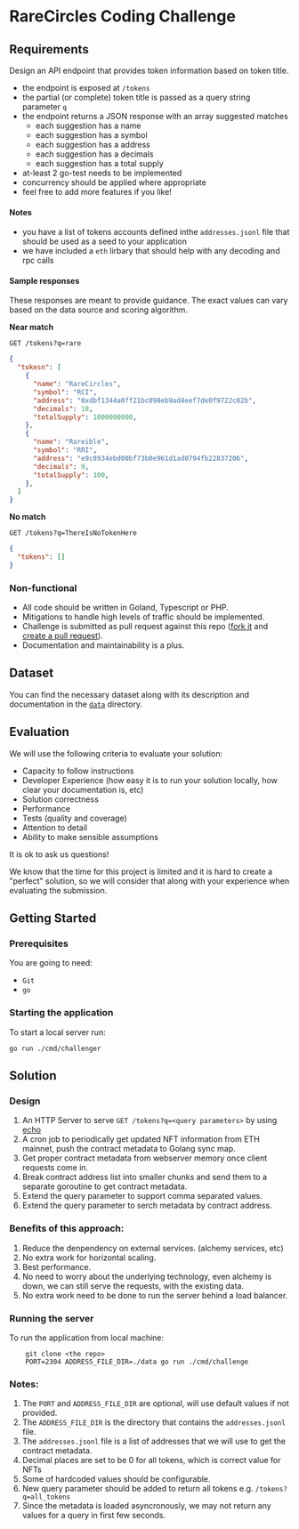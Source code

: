 # RareCircles Coding Challenge

## Requirements

Design an API endpoint that provides token information based on token title.

- the endpoint is exposed at `/tokens`
- the partial (or complete) token title is passed as a query string parameter `q`
- the endpoint returns a JSON response with an array suggested matches
  - each suggestion has a name
  - each suggestion has a symbol
  - each suggestion has a address
  - each suggestion has a decimals
  - each suggestion has a total supply
- at-least 2 go-test needs to be implemented
- concurrency should be applied where appropriate  
- feel free to add more features if you like!

#### Notes
- you have a list of tokens accounts defined inthe `addresses.jsonl` file that should be used as a seed to your application
- we have included a `eth` lirbary that should help with any decoding and rpc calls

#### Sample responses

These responses are meant to provide guidance. The exact values can vary based on the data source and scoring algorithm.

**Near match**

    GET /tokens?q=rare

```json
{
  "tokesn": [
    {
      "name": "RareCircles",
      "symbol": "RCI",
      "address": "0xdbf1344a0ff21bc098eb9ad4eef7de0f9722c02b",
      "decimals": 18,
      "totalSupply": 1000000000,
    },
    {
      "name": "Rareible",
      "symbol": "RRI",
      "address": "e9c8934ebd00bf73b0e961d1ad0794fb22837206",
      "decimals": 9,
      "totalSupply": 100,
    },
  ]
}
```

**No match**

    GET /tokens?q=ThereIsNoTokenHere

```json
{
  "tokens": []
}
```


### Non-functional

- All code should be written in Goland, Typescript or PHP.
- Mitigations to handle high levels of traffic should be implemented.
- Challenge is submitted as pull request against this repo ([fork it](https://help.github.com/articles/fork-a-repo/) and [create a pull request](https://help.github.com/articles/creating-a-pull-request-from-a-fork/)).
- Documentation and maintainability is a plus.

## Dataset

You can find the necessary dataset along with its description and documentation in the [`data`](data/) directory.

## Evaluation

We will use the following criteria to evaluate your solution:

- Capacity to follow instructions
- Developer Experience (how easy it is to run your solution locally, how clear your documentation is, etc)
- Solution correctness
- Performance
- Tests (quality and coverage)
- Attention to detail
- Ability to make sensible assumptions

It is ok to ask us questions!

We know that the time for this project is limited and it is hard to create a "perfect" solution, so we will consider that along with your experience when evaluating the submission.

## Getting Started

### Prerequisites

You are going to need:

- `Git`
- `go`

### Starting the application

To start a local server run:

```
go run ./cmd/challenger
```

## Solution
### Design
1. An HTTP Server to serve `GET /tokens?q=<query parameters>` by using [echo](https://echo.labstack.com/)
2. A cron job to periodically get updated NFT information from ETH mainnet, push the contract metadata to Golang sync map.
3. Get proper contract metadata from webserver memory once client requests come in.
4. Break contract address list into smaller chunks and send them to a separate goroutine to get contract metadata.
5. Extend the query parameter to support comma separated values.
6. Extend the query parameter to serch metadata by contract address.

### Benefits of this approach:
1. Reduce the denpendency on external services. (alchemy services, etc)
2. No extra work for horizontal scaling.
3. Best performance.
4. No need to worry about the underlying technology, even alchemy is down, we can still serve the requests, with the existing data.
5. No extra work need to be done to run the server behind a load balancer.

### Running the server
To run the application from local machine:  

```
    git clone <the repo>
    PORT=2304 ADDRESS_FILE_DIR=./data go run ./cmd/challenge
```

### Notes:
1. The `PORT` and `ADDRESS_FILE_DIR` are optional, will use default values if not provided.
2. The `ADDRESS_FILE_DIR` is the directory that contains the `addresses.jsonl` file.
3. The `addresses.jsonl` file is a list of addresses that we will use to get the contract metadata.
4. Decimal places are set to be 0 for all tokens, which is correct value for NFTs
5. Some of hardcoded values should be configurable.
6. New query parameter should be added to return all tokens e.g. `/tokens?q=all_tokens`
7. Since the metadata is loaded asyncronously, we may not return any values for a query in first few seconds.